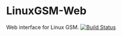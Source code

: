 # LinuxGSM-Web
Web interface for Linux GSM.
[![Build Status](https://travis-ci.org/clevelandcs/LinuxGSM-Web.svg?branch=master)](https://travis-ci.org/clevelandcs/LinuxGSM-Web)
